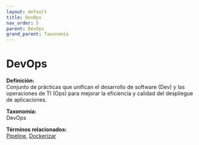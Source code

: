 ```yaml
---
layout: default
title: DevOps
nav_order: 5
parent: DevOps
grand_parent: Taxonomía
---
```


# DevOps

**Definición:**  
Conjunto de prácticas que unifican el desarrollo de software (Dev) y las operaciones de TI (Ops) para mejorar la eficiencia y calidad del despliegue de aplicaciones.

**Taxonomía:**  
DevOps

**Términos relacionados:**  
[Pipeline](https://maleniski.github.io/diccionario-angl-tec-mx/docs/taxonomia/devops/pipeline.html), [Dockerizar](https://maleniski.github.io/diccionario-angl-tec-mx/docs/taxonomia/devops/dockerizar.html)
